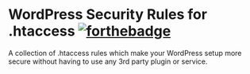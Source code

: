 # WordPress Security Rules for .htaccess [![forthebadge](https://forthebadge.com/images/badges/built-by-hipsters.svg)](http://forthebadge.com)

A collection of .htaccess rules which make your WordPress setup more secure without having to use any 3rd party plugin or service.

